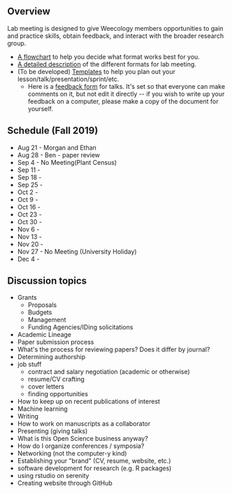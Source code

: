 ## Overview
Lab meeting is designed to give Weecology members opportunities to gain and practice skills, obtain feedback, and interact with the broader research group.
* [A flowchart](https://github.com/weecology/lab-wiki/blob/master/uploads/flowchart.png) to help you decide what format works best for you.
* [A detailed description](https://github.com/weecology/lab-wiki/wiki/WEecology:-Lab-Meeting-Format-Description) of the different formats for lab meeting.
* (To be developed) [Templates]() to help you plan out your lesson/talk/presentation/sprint/etc.
  - Here is a [feedback form](https://docs.google.com/document/d/12RS_PGXJ8-pSdakyIH1WZAsR90gWCRV4KdBzii2uy8o/edit?usp=sharing) for talks. It's set so that everyone can make comments on it, but not edit it directly -- if you wish to write up your feedback on a computer, please make a copy of the document for yourself.

## Schedule (Fall 2019)

* Aug 21 - Morgan and Ethan
* Aug 28 - Ben - paper review
* Sep 4 - No Meeting(Plant Census)
* Sep 11 - 
* Sep 18 - 
* Sep 25 - 
* Oct 2 - 
* Oct 9 - 
* Oct 16 - 
* Oct 23 - 
* Oct 30 - 
* Nov 6 - 
* Nov 13 -
* Nov 20 -
* Nov 27 - No Meeting (University Holiday)
* Dec 4 - 


## Discussion topics

* Grants
    * Proposals
    * Budgets
    * Management
    * Funding Agencies/IDing solicitations
* Academic Lineage
* Paper submission process
* What's the process for reviewing papers? Does it differ by journal?
* Determining authorship
* job stuff
  - contract and salary negotiation (academic or otherwise)
  - resume/CV crafting
  - cover letters
  - finding opportunities
* How to keep up on recent publications of interest
* Machine learning
* Writing
* How to work on manuscripts as a collaborator
* Presenting (giving talks)
* What is this Open Science business anyway?
* How do I organize conferences / symposia?
* Networking (not the computer-y kind)
* Establishing your "brand" (CV, resume, website, etc.)
* software development for research (e.g. R packages)  
* using rstudio on serenity
* Creating website through GitHub